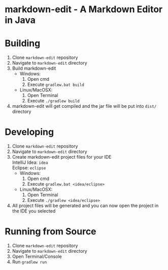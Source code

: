 # markdown-edit - A Markdown Editor in Java

# Building
1. Clone `markdown-edit` repository
2. Navigate to `markdown-edit` directory
3. Build markdown-edit
    * Windows:  
      1. Open cmd
      2. Execute `gradlew.bat build`
    * Linux/MacOSX:
      1. Open Terminal
      2. Execute `./gradlew build`
4. markdown-edit will get compiled and the jar file will be put into `dist/` directory

# Developing
1. Clone `markdown-edit` repository
2. Navigate to `markdown-edit` directory
3. Create markdown-edit project files for your IDE  
    IntelliJ Idea:  `idea`  
    Eclipse:        `eclipse`
    * Windows:  
      1. Open cmd
      2. Execute `gradlew.bat <idea/eclipse>`
    * Linux/MacOSX:
      1. Open Terminal
      2. Execute `./gradlew <idea/eclipse>`
4. All project files will be generated and you can now open the project in the IDE you selected

# Running from Source
1. Clone `markdown-edit` repository
2. Navigate to `markdown-edit` directory
3. Open Terminal/Console
4. Run `gradlew run`
